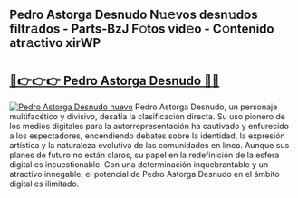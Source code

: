 ## Pedro Astorga Desnudo N𝚞𝚎vos desn𝚞dos filtr𝚊dos - Parts-BzJ F𝚘tos vid𝚎o - C𝚘ntenido atr𝚊ctivo xirWP

# <h2><a href="http://mb30r8.tromn.icu/?c=Pedro+Astorga+Desnudo">🔗👉👉👉 Pedro Astorga Desnudo 🔗🔗</a></h2>

[![Pedro Astorga Desnudo nuevo](https://i.imgur.com/pEAQMta.gif)](http://mb30r8.tromn.icu/?c=Pedro+Astorga+Desnudo)
Pedro Astorga Desnudo, un personaje multifacético y divisivo, desafía la clasificación directa. Su uso pionero de los medios digitales para la autorrepresentación ha cautivado y enfurecido a los espectadores, encendiendo debates sobre la identidad, la expresión artística y la naturaleza evolutiva de las comunidades en línea. Aunque sus planes de futuro no están claros, su papel en la redefinición de la esfera digital es incuestionable. Con una determinación inquebrantable y un atractivo innegable, el potencial de Pedro Astorga Desnudo en el ámbito digital es ilimitado.
